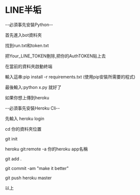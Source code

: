 # LINE半垢

--必須事先安裝Python--

首先進入bot資料夾

找到run.txt和token.txt

把Your_LINE_TOKEN刪除,把你的AuthTOKEN貼上去

在當前的資料夾啟動終端

輸入這串:pip install -r requirements.txt (使用pip安裝所需要的程式)

最後輸入:python x.py 就好了

如果你想上傳到heroku

--必須事先安裝Heroku Cli--

先輸入 heroku login

cd 你的資料夾位置

git init

heroku git:remote -a 你的heroku app名稱

git add .

git commit -am "make it better"

git push heroku master

以上
